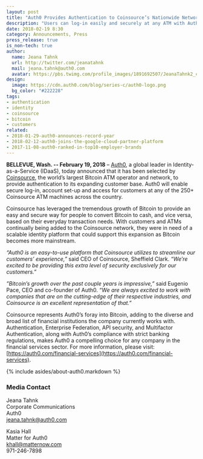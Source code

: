 ```yaml
---
layout: post
title: "Auth0 Provides Authentication to Coinsource’s Nationwide Network of Bitcoin ATMs"
description: "Users can log-in easily and securely at any ATM with Auth0."
date: 2018-02-19 8:30
category: Announcements, Press
press_release: true
is_non-tech: true
author:
  name: Jeana Tahnk
  url: http://twitter.com/jeanatahnk
  mail: jeana.tahnk@auth0.com
  avatar: https://pbs.twimg.com/profile_images/1891692507/JeanaTahnk2_crop_400x400.jpg
design:
  image: https://cdn.auth0.com/blog/series-c/auth0-logo.png
  bg_color: "#222228"
tags:
- authentication
- identity
- coinsource
- bitcoin
- customers
related:
- 2018-01-29-auth0-announces-record-year
- 2018-02-12-auth0-joins-the-google-cloud-partner-platform
- 2017-11-08-auth0-ranked-in-top10-employer-brands
---
```


**BELLEVUE, Wash. -- February 19, 2018** – [Auth0](https://auth0.com/), a global leader in Identity-as-a-Service (IDaaS), today announced that it has been selected by [Coinsource](http://www.coinsource.net/), the world’s largest Bitcoin ATM operator and network, to provide authentication to its expanding customer base. Auth0 will enable secure log-in, account set-up and access for customers at any of the 250+ Coinsource ATM machines across the country. 

Coinsource has leveraged the tremendous growth of Bitcoin to provide an easy and secure way for people to convert Bitcoin to cash, and vice versa, based on their everyday transaction needs. With customers and ATMs continually being added to the Coinsource network, they were in need of a scalable identity platform that could support this expansion as Bitcoin becomes more mainstream. 

_“Auth0 is an easy-to-use platform that Coinsource utilizes to streamline our customers’ experience,”_ said CEO of Coinsource, Sheffield Clark. _“We’re excited to be providing this extra level of security exclusively for our customers.”_

_”Bitcoin’s growth over the past couple years is impressive,”_ said Eugenio Pace, CEO and co-founder of Auth0. _“We are always excited to work with companies that are on the cutting-edge of their respective industries, and Coinsource is an excellent representation of that.”_ 

Coinsource represents Auth0’s foray into Bitcoin, adding to the diverse and broad list of financial institutions the company currently works with. Authentication, Enterprise Federation, API security, and Multifactor Authentication, along with Auth0’s compliance with strict banking regulations, makes Auth0 a compelling choice for any company in the financial services sector. For more information, please visit: [https://auth0.com/financial-services](https://auth0.com/financial-services). 

{% include asides/about-auth0.markdown %}

### Media Contact

Jeana Tahnk<br>
Corporate Communications<br>
Auth0<br>
[jeana.tahnk@auth0.com](mailto:jeana.tahnk@auth0.com)

Kasia Hall<br>
Matter for Auth0<br>
[khall@matternow.com](mailto:khall@matternow.com)<br>
971-246-7898

